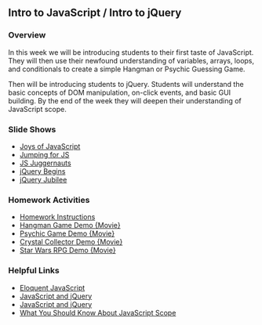 ## Intro to JavaScript / Intro to jQuery

### Overview

In this week we will be introducing students to their first taste of JavaScript. They will then use their newfound understanding of variables, arrays, loops, and conditionals to create a simple Hangman or Psychic Guessing Game.

Then will be introducing students to jQuery. Students will understand the basic concepts of DOM manipulation, on-click events, and basic GUI building. By the end of the week they will deepen their understanding of JavaScript scope.

### Slide Shows

* [Joys of JavaScript](01-Day/SlideShow)
* [Jumping for JS](02-Day/SlideShow)
* [JS Juggernauts](03-Day/SlideShow)
* [jQuery Begins](04-Day/SlideShow)
* [jQuery Jubilee](05-Day/SlideShow)

### Homework Activities

* [Homework Instructions](../../../01-Class-Content/03-javascript/02-Homework/Instructions)
* [Hangman Game Demo {Movie}](../../../01-Class-Content/03-javascript/02-Homework/Instructions/hangman-game-demo.mov)
* [Psychic Game Demo {Movie}](../../../01-Class-Content/03-javascript/02-Homework/Instructions/psychic-game-demo.mov)
* [Crystal Collector Demo {Movie}](../../../01-Class-Content/04-jquery/02-Homework/Instructions/homework_demos/crystalsCollector_demo.mp4)
* [Star Wars RPG Demo {Movie}](../../../01-Class-Content/04-jquery/02-Homework/Instructions/homework_demos/starwars_demo.mp4)

### Helpful Links

* [Eloquent JavaScript](http://eloquentjavascript.net/)
* [JavaScript and jQuery](http://www.amazon.com/JavaScript-JQuery-Interactive-Front-End-Development/dp/1118531647/ref=sr_1_1?s=books&ie=UTF8&qid=1460751938&sr=1-1)
* [JavaScript and jQuery](http://www.amazon.com/JavaScript-JQuery-Interactive-Front-End-Development/dp/1118531647/ref=sr_1_1?s=books&ie=UTF8&qid=1460751938&sr=1-1)
* [What You Should Know About JavaScript Scope](https://spin.atomicobject.com/2014/10/20/javascript-scope-closures/)
